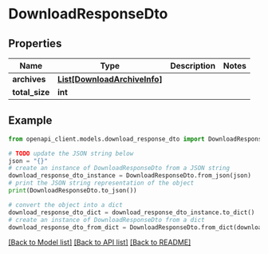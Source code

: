 # DownloadResponseDto


## Properties

Name | Type | Description | Notes
------------ | ------------- | ------------- | -------------
**archives** | [**List[DownloadArchiveInfo]**](DownloadArchiveInfo.md) |  | 
**total_size** | **int** |  | 

## Example

```python
from openapi_client.models.download_response_dto import DownloadResponseDto

# TODO update the JSON string below
json = "{}"
# create an instance of DownloadResponseDto from a JSON string
download_response_dto_instance = DownloadResponseDto.from_json(json)
# print the JSON string representation of the object
print(DownloadResponseDto.to_json())

# convert the object into a dict
download_response_dto_dict = download_response_dto_instance.to_dict()
# create an instance of DownloadResponseDto from a dict
download_response_dto_from_dict = DownloadResponseDto.from_dict(download_response_dto_dict)
```
[[Back to Model list]](../README.md#documentation-for-models) [[Back to API list]](../README.md#documentation-for-api-endpoints) [[Back to README]](../README.md)


